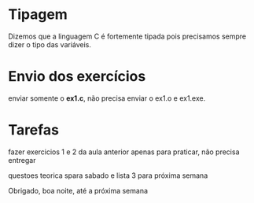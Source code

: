  # Tipagem

 Dizemos que a linguagem C é fortemente tipada pois precisamos sempre dizer o tipo das variáveis.

 # Envio dos exercícios
 enviar somente o **ex1.c**, não precisa enviar o ex1.o e ex1.exe.

 # Tarefas 
 fazer exercicios 1 e 2 da aula anterior apenas para praticar, não precisa entregar

 questoes teorica spara sabado
 e lista 3 para próxima semana

 Obrigado, boa noite, até a próxima semana